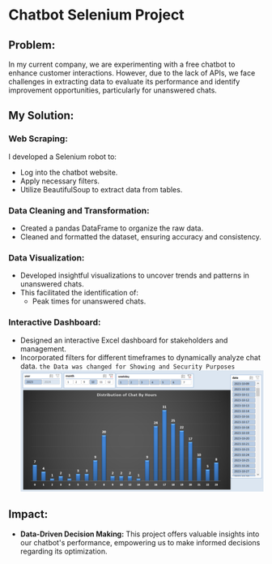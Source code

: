 # Chatbot Selenium Project

## Problem:
In my current company, we are experimenting with a free chatbot to enhance customer interactions. 
However, due to the lack of APIs, we face challenges in extracting data to evaluate its performance 
and identify improvement opportunities, particularly for unanswered chats.

## My Solution:

### Web Scraping:
I developed a Selenium robot to:
- Log into the chatbot website.
- Apply necessary filters.
- Utilize BeautifulSoup to extract data from tables.

### Data Cleaning and Transformation:
- Created a pandas DataFrame to organize the raw data.
- Cleaned and formatted the dataset, ensuring accuracy and consistency.

### Data Visualization:
- Developed insightful visualizations to uncover trends and patterns in unanswered chats.
- This facilitated the identification of:
  - Peak times for unanswered chats.

### Interactive Dashboard:
- Designed an interactive Excel dashboard for stakeholders and management.
- Incorporated filters for different timeframes to dynamically analyze chat data.
  ` the Data was changed for Showing and Security Purposes `
![Dashboard Screenshot](dashboard_screenshot.png)

## Impact:
- **Data-Driven Decision Making:** This project offers valuable insights into our chatbot's performance, empowering us to make 
informed decisions regarding its optimization.
